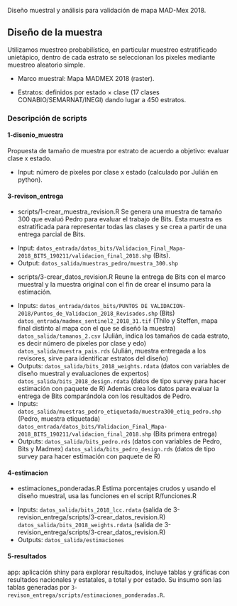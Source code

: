 Diseño muestral y análisis para validación de mapa MAD-Mex 2018.

## Diseño de la muestra

Utilizamos muestreo probabilístico, en particular muestreo estratificado 
unietápico, dentro de cada estrato se seleccionan los pixeles mediante muestreo 
aleatorio simple.

* Marco muestral: Mapa MADMEX 2018 (raster).

* Estratos: definidos por estado $\times$ clase (17 clases 
CONABIO/SEMARNAT/INEGI) dando lugar a 450 estratos.

### Descripción de scripts

#### 1-disenio_muestra
Propuesta de tamaño de muestra por estrato de acuerdo a objetivo: evaluar clase x estado. 
 * Input: número de pixeles por clase x estado (calculado por Julián en python). 

#### 3-revison_entrega

* scripts/1-crear_muestra_revision.R
Se genera una muestra de tamaño 300 que evaluó Pedro para evaluar el trabajo de Bits. Esta muestra es estratificada para representar todas las clases y se crea a partir de una entrega parcial de Bits.
 - Input: `datos_entrada/datos_bits/Validacion_Final_Mapa-2018_BITS_190211/validacion_final_2018.shp` (Bits).
 - Output: `datos_salida/muestras_pedro/muestra_300.shp`

* scripts/3-crear_datos_revision.R
Reune la entrega de Bits con el marco muestral y la muestra original con el fin de crear el insumo para la estimación. 
 - Inputs: `datos_entrada/datos_bits/PUNTOS DE VALIDACION-2018/Puntos_de_Validacion_2018_Revisados.shp` (Bits)
    `datos_entrada/madmex_sentinel2_2018_31.tif` (Thilo y Steffen, mapa final distinto al mapa con el que se diseñó la muestra) 
    `datos_salida/tamanos_2.csv` (Julián, indica los tamaños de cada estrato, es decir número de pixeles por clase y edo)
    `datos_salida/muestra_pais.rds` (Julián, muestra entregada a los revisores, sirve para identificar estratos del diseño)
 - Outputs: `datos_salida/bits_2018_weights.rdata` (datos con variables de diseño muestral y evaluaciones de expertos)
    `datos_salida/bits_2018_design.rdata` (datos de tipo survey para hacer estimación con paquete de R)
 Además crea los datos para evaluar la entrega de Bits comparándola con los resultados de Pedro.
 - Inputs: `datos_salida/muestras_pedro_etiquetada/muestra300_etiq_pedro.shp` (Pedro, muestra etiquetada)
   `datos_entrada/datos_bits/Validacion_Final_Mapa-2018_BITS_190211/validacion_final_2018.shp` (Bits primera entrega)
 - Outputs: `datos_salida/bits_pedro.rds` (datos con variables de Pedro, Bits y Madmex)
   `datos_salida/bits_pedro_design.rds` (datos de tipo survey para hacer estimación con paquete de R)

#### 4-estimacion

* estimaciones_ponderadas.R
Estima porcentajes crudos y usando el diseño muestral, usa las funciones en el script R/funciones.R
 - Inputs: `datos_salida/bits_2018_lcc.rdata` (salida de 3-revision_entrega/scripts/3-crear_datos_revision.R)
    `datos_salida/bits_2018_weights.rdata` (salida de 3-revision_entrega/scripts/3-crear_datos_revision.R)
 - Outputs: `datos_salida/estimaciones`

#### 5-resultados
app: aplicación shiny para explorar resultados, incluye tablas y gráficas con 
resultados nacionales y estatales, a total y por estado. Su insumo son 
las tablas generadas por `3-revison_entrega/scripts/estimaciones_ponderadas.R`.


